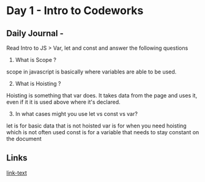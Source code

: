# Day 1 - Intro to Codeworks

## Daily Journal -

Read Intro to JS > Var, let and const and answer the following questions

1. What is Scope ?

scope in javascript is basically where variables are able to be used.

2. What is Hoisting ?

Hoisting is something that var does. It takes data from the page and uses it, even if it it is used above where it's declared.

3. In what cases might you use let vs const vs var?

let is for basic data that is not hoisted
var is for when you need hoisting which is not often used
const is for a variable that needs to stay constant on the document

## Links
<!--some comment-->
[link-text](https://paytonmacdonald.github.io/day-1-js-challenges/)